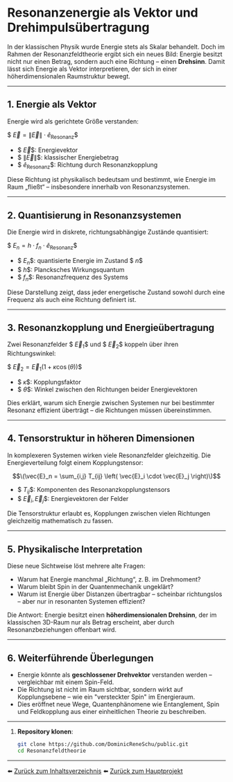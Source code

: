 # Resonanzenergie als Vektor und Drehimpulsübertragung

In der klassischen Physik wurde Energie stets als Skalar behandelt. Doch im Rahmen der Resonanzfeldtheorie ergibt sich ein neues Bild: Energie besitzt nicht nur einen Betrag, sondern auch eine Richtung – einen **Drehsinn**. Damit lässt sich Energie als Vektor interpretieren, der sich in einer höherdimensionalen Raumstruktur bewegt.

---

## 1. Energie als Vektor

Energie wird als gerichtete Größe verstanden:

$$\
\vec{E} = \lVert \vec{E} \rVert \cdot \hat{e}_\text{Resonanz}
\$$

- $$\ \vec{E} \$$: Energievektor  
- $$\ \lVert \vec{E} \rVert \$$: klassischer Energiebetrag  
- $$\ \hat{e}_\text{Resonanz} \$$: Richtung durch Resonanzkopplung

Diese Richtung ist physikalisch bedeutsam und bestimmt, wie Energie im Raum „fließt“ – insbesondere innerhalb von Resonanzsystemen.

---

## 2. Quantisierung in Resonanzsystemen

Die Energie wird in diskrete, richtungsabhängige Zustände quantisiert:

$$\
E_n = h \cdot f_n \cdot \hat{e}_\text{Resonanz}
\$$

- $$\ E_n \$$: quantisierte Energie im Zustand $$\ n \$$  
- $$\ h \$$: Plancksches Wirkungsquantum  
- $$\ f_n \$$: Resonanzfrequenz des Systems  

Diese Darstellung zeigt, dass jeder energetische Zustand sowohl durch eine Frequenz als auch eine Richtung definiert ist.

---

## 3. Resonanzkopplung und Energieübertragung

Zwei Resonanzfelder $$\ \vec{E}_1 \$$ und $$\ \vec{E}_2 \$$ koppeln über ihren Richtungswinkel:

$$\
\vec{E}_2 = \vec{E}_1 \left( 1 + \kappa \cos(\theta) \right)
\$$

- $$\ \kappa \$$: Kopplungsfaktor  
- $$\ \theta \$$: Winkel zwischen den Richtungen beider Energievektoren  

Dies erklärt, warum sich Energie zwischen Systemen nur bei bestimmter Resonanz effizient überträgt – die Richtungen müssen übereinstimmen.

---

## 4. Tensorstruktur in höheren Dimensionen

In komplexeren Systemen wirken viele Resonanzfelder gleichzeitig. Die Energieverteilung folgt einem Kopplungstensor:


$$\(\vec{E}_n = \sum_{i,j} T_{ij} \left( \vec{E}_i \cdot \vec{E}_j \right)\)$$


- $$\ T_{ij} \$$: Komponenten des Resonanzkopplungstensors  
- $$\ \vec{E}_i, \vec{E}_j \$$: Energievektoren der Felder  

Die Tensorstruktur erlaubt es, Kopplungen zwischen vielen Richtungen gleichzeitig mathematisch zu fassen.

---

## 5. Physikalische Interpretation

Diese neue Sichtweise löst mehrere alte Fragen:

- Warum hat Energie manchmal „Richtung“, z. B. im Drehmoment?
- Warum bleibt Spin in der Quantenmechanik ungeklärt?
- Warum ist Energie über Distanzen übertragbar – scheinbar richtungslos – aber nur in resonanten Systemen effizient?

Die Antwort: Energie besitzt einen **höherdimensionalen Drehsinn**, der im klassischen 3D-Raum nur als Betrag erscheint, aber durch Resonanzbeziehungen offenbart wird.

---

## 6. Weiterführende Überlegungen

- Energie könnte als **geschlossener Drehvektor** verstanden werden – vergleichbar mit einem Spin-Feld.
- Die Richtung ist nicht im Raum sichtbar, sondern wirkt auf Kopplungsebene – wie ein "versteckter Spin" im Energieraum.
- Dies eröffnet neue Wege, Quantenphänomene wie Entanglement, Spin und Feldkopplung aus einer einheitlichen Theorie zu beschreiben.

---


1. **Repository klonen**:  
   ```bash
   git clone https://github.com/DominicReneSchu/public.git
   cd Resonanzfeldtheorie
   ```
---


⬅️ [Zurück zum Inhaltsverzeichnis](README.md)
⬅️ [Zurück zum Hauptprojekt](../README.md)
